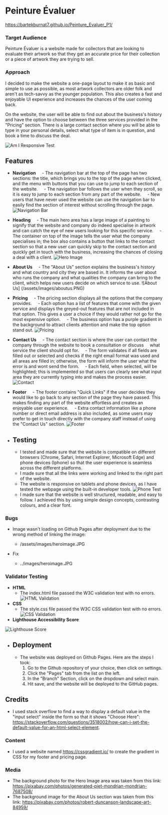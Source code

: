 # __Peinture Évaluer__


https://bartekburnat7.github.io/Peinture_Evaluer_P1/


### __Target Audience__
Peinture Évaluer is a website made for collectors that are looking to evaluate their artwork so that they get an accurate price for their collection or a piece of artwork they are trying to sell.


### __Approach__
I decided to make the website a one-page layout to make it as basic and simple to use as possible, as most artwork collectors are older folk and aren't as tech-savvy as the younger population. This also creates a fast and enjoyable UI experience and increases the chances of the user coming back.


On the website, the user will be able to find out about the business's history and have the option to choose between the three services provided in the "Pricing" section. There is a large contact section where you will be able to type in your personal details, select what type of item is in question, and book a time to discuss the deal.

![Am I Responsive Test](/assets/images/WebsiteForProjectamiresponsive.JPG)

## __Features__


- __Navigation__
    - The navigation bar at the top of the page has two sections: the title, which brings you to the top of the page when clicked, and the menu with buttons that you can use to jump to each section of the website.
    - The navigation bar follows the user when they scroll, so it is easy to jump to each section from any part of the website.
    - New users that have never used the website can use the navigation bar to easily find the section of interest without scrolling through the page.
![Navigation Bar](/assets/images/navbar.PNG)


- __Heading__
    - The main hero area has a large image of a painting to signify that the website and company do indeed specialise in artwork and can catch the eye of new users looking for this specific service.
    - The container on top of the image tells the user what the company specialises in; the box also contains a button that links to the contact section so that a new user can quickly skip to the contact section and quickly get in touch with the business, increasing the chances of closing a deal with a client.
![Hero Image](/assets/images/READMEheroimage.JPG)


- __About Us__
    - The "About Us" section explains the business's history and what country and city they are based in. It informs the user about who runs the company and what qualities the company can bring to the client, which helps new users decide on which service to use.
![About Us] (/assets/images/aboutus.PNG)


- __Pricing__
    - The pricing section displays all the options that the company provides.
    - Each option has a list of features that come with the given service and displays the greyed-out features that are not included in that option. This gives a user a choice if they would rather not go for the most expensive option.
    - The business option has a purple gradient in the background to attract clients attention and make the top option stand out.
![Pricing](/assets/images/pricing.JPG)


- __Contact Us__
    - The contact section is where the user can contact the company through the website to book a consultation or discuss
    what service the client should opt for.
    - The form validates if all fields are filled out or selected and checks if the right email format was used and all areas are filled in; otherwise, the form will inform the user what the error is and wont send the form.
    - Each field, when selected, will be highlighted; this is implemented so that users can clearly see what input area they are currently typing into and makes the process easier.
![Contact](/assets/images/contactus.JPG)


- __Footer__
    - The footer contains "Quick Links" if the user decides they would like to go back to any section of the page they have passed. This makes finding any part of the website effortless and creates an enjoyable user experience.
    - Extra contact information like a phone number or direct email address is also included, as some users may prefer to get in touch directly with the company staff instead of using the "Contact Us" section.
![Footer](/assets/images/footer.PNG)


- ## __Testing__
    - I tested and made sure that the website is compatible on different browsers (Chrome, Safari, Internet Explorer, Microsoft Edge) and phone devices (Iphone) so that the user experience is seamless across the different platforms.
    - I made sure that all the links were working and linked to the right part of the website.
    - The website is responsive on tablets and phone devices, as I have tested the webpage using the built-in developer tools.
    ![Phone Test](/assets/images/phoneview.JPG)
    - I made sure that the website is well structured, readable, and easy to follow. I achieved this by using simple design concepts, contrasting colours, and a clear font.

### __Bugs__
- Image wasn't loading on Github Pages after deployment due to the wrong method of linking the image:


    - /assets/images/heroimage.JPG
- Fix
    - ../images/heroimage.JPG



### __Validator Testing__
- __HTML__
    - The index.html file passed the W3C validation test with no errors.
![HTML Validation](/assets/images/htmlvalidation.JPG)
- __CSS__
    - The style.css file passed the W3C CSS validation test with no errors.
![CSS Validation](/assets/images/cssvalidation.JPG)
- __Lighthouse Accessibility Score__

![Lighthouse Score](/assets/images/lighthousetest.JPG)

- ## __Deployment__
    - The website was deployed on Github Pages. Here are the steps I took:
        1. Go to the Github repository of your choice, then click on settings.
        2. Click the "Pages" tab from the list on the left.
        3. In the "Branch" Section, click on the dropdown and select main.
        4. Hit save, and the website will be deployed to the GitHub pages.


## __Credits__


- I used stack overflow to find a way to display a default value in the "input select" inside the form so that it shows "Choose Here": https://stackoverflow.com/questions/3518002/how-can-i-set-the-default-value-for-an-html-select-element.


### __Content__


- I used a website named https://cssgradient.io/ to create the gradient in CSS for my footer and pricing page.


### __Media__


- The background photo for the Hero Image area was taken from this link: https://pixabay.com/photos/generated-piet-mondrian-mondrian-7687508/
- The background image for the About Us section was taken from this link: https://pixabay.com/photos/robert-duncanson-landscape-art-84959/